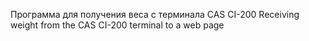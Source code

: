 Программа для получения веса с терминала CAS CI-200
Receiving weight from the CAS CI-200 terminal to a web page
